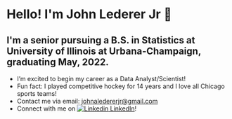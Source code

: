 # Hello! I'm John Lederer Jr 👋

## I'm a senior pursuing a B.S. in Statistics at University of Illinois at Urbana-Champaign, graduating May, 2022.

- I’m excited to begin my career as a Data Analyst/Scientist!
- Fun fact: I played competitive hockey for 14 years and I love all Chicago sports teams!
- Contact me via email: johnaledererjr@gmail.com
- Connect with me on [![Linkedin](https://i.stack.imgur.com/gVE0j.png) LinkedIn](https://www.linkedin.com/in/john-lederer-jr/)!
